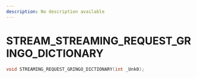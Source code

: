 ```yaml
---
description: No description available 
---
```


# STREAM\_STREAMING_REQUEST_GRINGO_DICTIONARY

```cpp
void STREAMING_REQUEST_GRINGO_DICTIONARY(int _Unk0);
```
